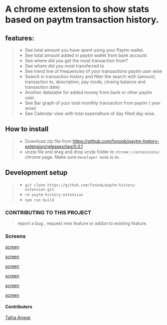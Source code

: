 # A chrome extension to show stats based on paytm transaction history.

## features:

> - See total amount you have spent using your Paytm wallet. <br/>
> - See total amount added in paytm wallet from bank account. <br/>
> - See where did you get the most transaction from? <br/>
> - See where did you most transferred to <br/>
> - See trend line of frequencies of your transactions paytm user wise <br/>
> - Search in transaction history and filter the search with (amount, transaction to, description, pay mode, closing balance and transaction date) <br/>
> - Another datatable for added money from bank or other paytm user. <br/>
> - See Bar graph of your total monthly transaction from paytm ( year wise) <br/>
> - See Calendar view with total expenditure of day filled day wise.

## How to install

> - Download zip file from https://github.com/fxnoob/paytm-history-extension/releases/tag/0.0.1
> - unzip file and drag and drop unzip folder to `chrome://extensions/` chrome page. Make sure `Developer mode` is `On`.

## Development setup

> - `git clone https://github.com/fxnoob/paytm-history-extension.git` <br/>
> - `cd paytm-history-extension` <br/>
> - `npm run build` <br/>

### CONTRIBUTING TO THIS PROJECT

> report a bug , request new feature or addon to existing feature.

### Screens

[screen](screens/screen1.png)

[screen](screens/screen2.png)

[screen](screens/screen3.png)

[screen](screens/screen4.png)

[screen](screens/screen5.png)

[screen](screens/screen6.png)

#### Contributers

 [Talha Anwar](https://nosemantic.com)
